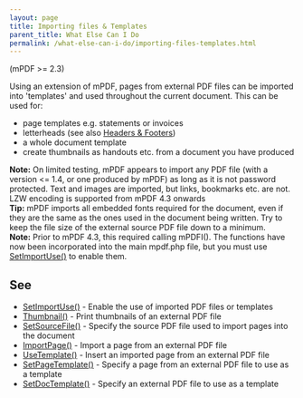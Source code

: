 ```yaml
---
layout: page
title: Importing files & Templates
parent_title: What Else Can I Do
permalink: /what-else-can-i-do/importing-files-templates.html
---
```


<div id="bpmbook" class="bpmbook" style="direction:ltr;">
<div class="topic_user_field">
<div id="U0">
<p>(mPDF &gt;= 2.3)</p>
<p>Using an extension of mPDF, pages from external PDF files can be imported into 'templates' and used throughout the current document. This can be used for:</p>
<ul>
<li>page templates e.g. statements or invoices</li>
<li>letterheads (see also <a href="/headers-footers/headers-footers.html">Headers &amp; Footers</a>)</li>
<li>a whole document template</li>
<li>create thumbnails as handouts etc. from a document you have produced</li>
</ul>

<div class="alert alert-info" role="alert"><b>Note:</b> On limited testing, mPDF appears to import any PDF file (with a version &lt;= 1.4, or one produced by mPDF) as long as it is not password protected. Text and images are imported, but links, bookmarks etc. are not. LZW encoding is supported from mPDF 4.3 onwards</div>

<div class="alert alert-info" role="alert"><b>Tip:</b> mPDF imports all embedded fonts required for the document, even if they are the same as the ones used in the document being written. Try to keep the file size of the external source PDF file down to a minimum.</div>

<div class="alert alert-info" role="alert"><b>Note:</b> Prior to mPDF 4.3, this required calling mPDFI(). The functions have now been incorporated into the main mpdf.php file, but you must use <a href="/reference/mpdf-functions/setimportuse.html">SetImportUse()</a> to enable them.</div>
<h2>See</h2>
<ul>
<li><a href="/reference/mpdf-functions/setimportuse.html">SetImportUse()</a> - Enable the use of imported PDF files or templates</li>
<li><a href="/reference/mpdf-functions/thumbnail.html">Thumbnail()</a> - Print thumbnails of an external PDF file

</li>
<li><a href="/reference/mpdf-functions/setsourcefile.html">SetSourceFile()</a> - Specify the source PDF file used to import pages into the document

</li>
<li><a href="/reference/mpdf-functions/importpage.html">ImportPage()</a> - Import a page from an external PDF file

</li>
<li><a href="/reference/mpdf-functions/usetemplate.html">UseTemplate()</a> - Insert an imported page from an external PDF file

</li>
<li><a href="/reference/mpdf-functions/setpagetemplate.html">SetPageTemplate()</a> - Specify a page from an external PDF file to use as a template

</li>
<li><a href="/reference/mpdf-functions/setdoctemplate.html">SetDocTemplate()</a> - Specify an external PDF file to use as a template</li>
</ul>
</div>
</div>

